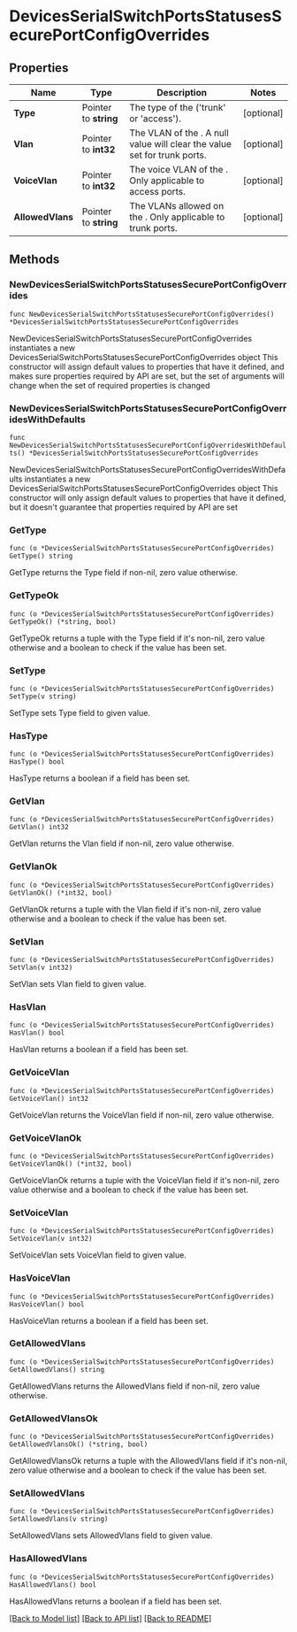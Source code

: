# DevicesSerialSwitchPortsStatusesSecurePortConfigOverrides

## Properties

Name | Type | Description | Notes
------------ | ------------- | ------------- | -------------
**Type** | Pointer to **string** | The type of the  (&#39;trunk&#39; or &#39;access&#39;). | [optional] 
**Vlan** | Pointer to **int32** | The VLAN of the . A null value will clear the value set for trunk ports. | [optional] 
**VoiceVlan** | Pointer to **int32** | The voice VLAN of the . Only applicable to access ports. | [optional] 
**AllowedVlans** | Pointer to **string** | The VLANs allowed on the . Only applicable to trunk ports. | [optional] 

## Methods

### NewDevicesSerialSwitchPortsStatusesSecurePortConfigOverrides

`func NewDevicesSerialSwitchPortsStatusesSecurePortConfigOverrides() *DevicesSerialSwitchPortsStatusesSecurePortConfigOverrides`

NewDevicesSerialSwitchPortsStatusesSecurePortConfigOverrides instantiates a new DevicesSerialSwitchPortsStatusesSecurePortConfigOverrides object
This constructor will assign default values to properties that have it defined,
and makes sure properties required by API are set, but the set of arguments
will change when the set of required properties is changed

### NewDevicesSerialSwitchPortsStatusesSecurePortConfigOverridesWithDefaults

`func NewDevicesSerialSwitchPortsStatusesSecurePortConfigOverridesWithDefaults() *DevicesSerialSwitchPortsStatusesSecurePortConfigOverrides`

NewDevicesSerialSwitchPortsStatusesSecurePortConfigOverridesWithDefaults instantiates a new DevicesSerialSwitchPortsStatusesSecurePortConfigOverrides object
This constructor will only assign default values to properties that have it defined,
but it doesn't guarantee that properties required by API are set

### GetType

`func (o *DevicesSerialSwitchPortsStatusesSecurePortConfigOverrides) GetType() string`

GetType returns the Type field if non-nil, zero value otherwise.

### GetTypeOk

`func (o *DevicesSerialSwitchPortsStatusesSecurePortConfigOverrides) GetTypeOk() (*string, bool)`

GetTypeOk returns a tuple with the Type field if it's non-nil, zero value otherwise
and a boolean to check if the value has been set.

### SetType

`func (o *DevicesSerialSwitchPortsStatusesSecurePortConfigOverrides) SetType(v string)`

SetType sets Type field to given value.

### HasType

`func (o *DevicesSerialSwitchPortsStatusesSecurePortConfigOverrides) HasType() bool`

HasType returns a boolean if a field has been set.

### GetVlan

`func (o *DevicesSerialSwitchPortsStatusesSecurePortConfigOverrides) GetVlan() int32`

GetVlan returns the Vlan field if non-nil, zero value otherwise.

### GetVlanOk

`func (o *DevicesSerialSwitchPortsStatusesSecurePortConfigOverrides) GetVlanOk() (*int32, bool)`

GetVlanOk returns a tuple with the Vlan field if it's non-nil, zero value otherwise
and a boolean to check if the value has been set.

### SetVlan

`func (o *DevicesSerialSwitchPortsStatusesSecurePortConfigOverrides) SetVlan(v int32)`

SetVlan sets Vlan field to given value.

### HasVlan

`func (o *DevicesSerialSwitchPortsStatusesSecurePortConfigOverrides) HasVlan() bool`

HasVlan returns a boolean if a field has been set.

### GetVoiceVlan

`func (o *DevicesSerialSwitchPortsStatusesSecurePortConfigOverrides) GetVoiceVlan() int32`

GetVoiceVlan returns the VoiceVlan field if non-nil, zero value otherwise.

### GetVoiceVlanOk

`func (o *DevicesSerialSwitchPortsStatusesSecurePortConfigOverrides) GetVoiceVlanOk() (*int32, bool)`

GetVoiceVlanOk returns a tuple with the VoiceVlan field if it's non-nil, zero value otherwise
and a boolean to check if the value has been set.

### SetVoiceVlan

`func (o *DevicesSerialSwitchPortsStatusesSecurePortConfigOverrides) SetVoiceVlan(v int32)`

SetVoiceVlan sets VoiceVlan field to given value.

### HasVoiceVlan

`func (o *DevicesSerialSwitchPortsStatusesSecurePortConfigOverrides) HasVoiceVlan() bool`

HasVoiceVlan returns a boolean if a field has been set.

### GetAllowedVlans

`func (o *DevicesSerialSwitchPortsStatusesSecurePortConfigOverrides) GetAllowedVlans() string`

GetAllowedVlans returns the AllowedVlans field if non-nil, zero value otherwise.

### GetAllowedVlansOk

`func (o *DevicesSerialSwitchPortsStatusesSecurePortConfigOverrides) GetAllowedVlansOk() (*string, bool)`

GetAllowedVlansOk returns a tuple with the AllowedVlans field if it's non-nil, zero value otherwise
and a boolean to check if the value has been set.

### SetAllowedVlans

`func (o *DevicesSerialSwitchPortsStatusesSecurePortConfigOverrides) SetAllowedVlans(v string)`

SetAllowedVlans sets AllowedVlans field to given value.

### HasAllowedVlans

`func (o *DevicesSerialSwitchPortsStatusesSecurePortConfigOverrides) HasAllowedVlans() bool`

HasAllowedVlans returns a boolean if a field has been set.


[[Back to Model list]](../README.md#documentation-for-models) [[Back to API list]](../README.md#documentation-for-api-endpoints) [[Back to README]](../README.md)


